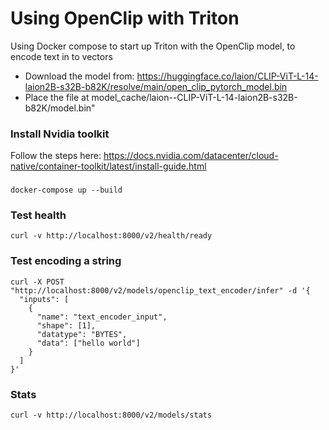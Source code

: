 # Using OpenClip with Triton

Using Docker compose to start up Triton with the OpenClip model, to encode text in to vectors

* Download the model from: https://huggingface.co/laion/CLIP-ViT-L-14-laion2B-s32B-b82K/resolve/main/open_clip_pytorch_model.bin
* Place the file at model_cache/laion--CLIP-ViT-L-14-laion2B-s32B-b82K/model.bin"



### Install Nvidia toolkit

Follow the steps here: https://docs.nvidia.com/datacenter/cloud-native/container-toolkit/latest/install-guide.html

###

```
docker-compose up --build
```


### Test health

```
curl -v http://localhost:8000/v2/health/ready
```

### Test encoding a string

```
curl -X POST "http://localhost:8000/v2/models/openclip_text_encoder/infer" -d '{
  "inputs": [
    {
      "name": "text_encoder_input",
      "shape": [1],
      "datatype": "BYTES",
      "data": ["hello world"]
    }
  ]
}'
```

### Stats

```
curl -v http://localhost:8000/v2/models/stats
```